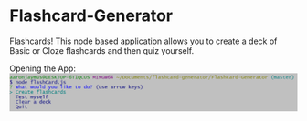 # Flashcard-Generator
Flashcards! This node based application allows you to create a deck of Basic or Cloze flashcards and then quiz yourself.

Opening the App:
![Opening the App](images/open.png?raw=true "Open")
